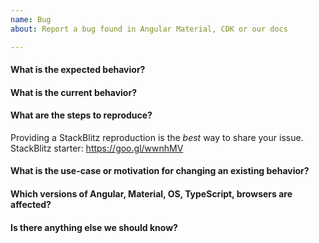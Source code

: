 ```yaml
---
name: Bug
about: Report a bug found in Angular Material, CDK or our docs

---
```


#### What is the expected behavior?


#### What is the current behavior?


#### What are the steps to reproduce?
Providing a StackBlitz reproduction is the *best* way to share your issue. <br/>
StackBlitz starter: https://goo.gl/wwnhMV<br/>


#### What is the use-case or motivation for changing an existing behavior?


#### Which versions of Angular, Material, OS, TypeScript, browsers are affected?


#### Is there anything else we should know?
